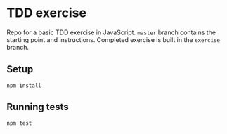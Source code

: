 # TDD exercise

Repo for a basic TDD exercise in JavaScript.  `master` branch contains the
starting point and instructions.  Completed exercise is built in the 
`exercise` branch.

## Setup

```
npm install
```

## Running tests

```
npm test
```